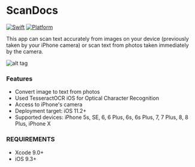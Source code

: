# ScanDocs

[![Swift](https://img.shields.io/badge/Swift-4.0-orange.svg)]() [![Platform](https://img.shields.io/badge/platform-iOS-lightgrey.svg)]()


This app can scan text accurately from images on your device (previously taken by your iPhone camera) or scan text from photos taken immediately by the camera.


![alt tag]()

### Features
<ul><li>Convert image to text from photos</li>
<li>Used TesseractOCR iOS for Optical Character Recognition</li>
<li>Access to iPhone's camera </li>
<li>Deployment target: iOS 11.2+</li>
<li>Supported devices: iPhone 5s, SE, 6, 6 Plus, 6s, 6s Plus, 7, 7 Plus, 8, 8 Plus, iPhone X </li>
</ul>

### REQUIREMENTS
<ul><li>Xcode 9.0+</li>
<li>iOS 9.3+</li>
</ul>




